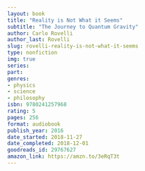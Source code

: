 ```yaml
---
layout: book
title: "Reality is Not What it Seems"
subtitle: "The Journey to Quantum Gravity"
author: Carlo Rovelli
author_last: Rovelli
slug: rovelli-reality-is-not-what-it-seems
type: nonfiction
img: true
series: 
part: 
genres:
- physics
- science
- philosophy
isbn: 9780241257968
rating: 5
pages: 256
format: audiobook
publish_year: 2016
date_started: 2018-11-27
date_completed: 2018-12-01
goodreads_id: 29767627
amazon_link: https://amzn.to/3eRqT3t
---
```

